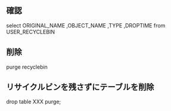 ## 確認
select 
    ORIGINAL_NAME
   ,OBJECT_NAME
   ,TYPE
   ,DROPTIME
from
    USER_RECYCLEBIN


## 削除
purge recyclebin


## リサイクルビンを残さずにテーブルを削除
drop table XXX purge;

